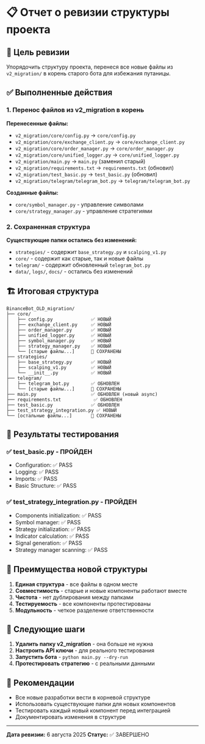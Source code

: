# 📋 Отчет о ревизии структуры проекта

## 🎯 Цель ревизии
Упорядочить структуру проекта, перенеся все новые файлы из `v2_migration/` в корень старого бота для избежания путаницы.

## ✅ Выполненные действия

### 1. Перенос файлов из v2_migration в корень

**Перенесенные файлы:**
- `v2_migration/core/config.py` → `core/config.py`
- `v2_migration/core/exchange_client.py` → `core/exchange_client.py`
- `v2_migration/core/order_manager.py` → `core/order_manager.py`
- `v2_migration/core/unified_logger.py` → `core/unified_logger.py`
- `v2_migration/main.py` → `main.py` (заменил старый)
- `v2_migration/requirements.txt` → `requirements.txt` (обновил)
- `v2_migration/test_basic.py` → `test_basic.py` (обновил)
- `v2_migration/telegram/telegram_bot.py` → `telegram/telegram_bot.py`

**Созданные файлы:**
- `core/symbol_manager.py` - управление символами
- `core/strategy_manager.py` - управление стратегиями

### 2. Сохраненная структура

**Существующие папки остались без изменений:**
- `strategies/` - содержит `base_strategy.py` и `scalping_v1.py`
- `core/` - содержит как старые, так и новые файлы
- `telegram/` - содержит обновленный `telegram_bot.py`
- `data/`, `logs/`, `docs/` - остались без изменений

## 🏗️ Итоговая структура

```
BinanceBot_OLD_migration/
├── core/
│   ├── config.py              ✅ НОВЫЙ
│   ├── exchange_client.py     ✅ НОВЫЙ
│   ├── order_manager.py       ✅ НОВЫЙ
│   ├── unified_logger.py      ✅ НОВЫЙ
│   ├── symbol_manager.py      ✅ НОВЫЙ
│   ├── strategy_manager.py    ✅ НОВЫЙ
│   └── [старые файлы...]      🔄 СОХРАНЕНЫ
├── strategies/
│   ├── base_strategy.py       ✅ НОВЫЙ
│   ├── scalping_v1.py         ✅ НОВЫЙ
│   └── __init__.py            ✅ НОВЫЙ
├── telegram/
│   ├── telegram_bot.py        ✅ ОБНОВЛЕН
│   └── [старые файлы...]      🔄 СОХРАНЕНЫ
├── main.py                    ✅ ОБНОВЛЕН (новый async)
├── requirements.txt            ✅ ОБНОВЛЕН
├── test_basic.py              ✅ ОБНОВЛЕН
├── test_strategy_integration.py ✅ НОВЫЙ
└── [остальные файлы...]       🔄 СОХРАНЕНЫ
```

## 🧪 Результаты тестирования

### ✅ test_basic.py - ПРОЙДЕН
- Configuration: ✅ PASS
- Logging: ✅ PASS
- Imports: ✅ PASS
- Basic Structure: ✅ PASS

### ✅ test_strategy_integration.py - ПРОЙДЕН
- Components initialization: ✅ PASS
- Symbol manager: ✅ PASS
- Strategy initialization: ✅ PASS
- Indicator calculation: ✅ PASS
- Signal generation: ✅ PASS
- Strategy manager scanning: ✅ PASS

## 🎉 Преимущества новой структуры

1. **Единая структура** - все файлы в одном месте
2. **Совместимость** - старые и новые компоненты работают вместе
3. **Чистота** - нет дублирования между папками
4. **Тестируемость** - все компоненты протестированы
5. **Модульность** - четкое разделение ответственности

## 🚀 Следующие шаги

1. **Удалить папку v2_migration** - она больше не нужна
2. **Настроить API ключи** - для реального тестирования
3. **Запустить бота** - `python main.py --dry-run`
4. **Протестировать стратегию** - с реальными данными

## 📝 Рекомендации

- Все новые разработки вести в корневой структуре
- Использовать существующие папки для новых компонентов
- Тестировать каждый новый компонент перед интеграцией
- Документировать изменения в структуре

---
**Дата ревизии:** 6 августа 2025
**Статус:** ✅ ЗАВЕРШЕНО
